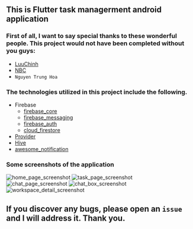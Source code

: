 ## This is Flutter task managerment android application 
### First of all, I want to say special thanks to these wonderful people. This project would not have been completed without you guys:
- [LuuChinh](https://github.com/LuuChinh)
- [NBC](https://web.facebook.com/coldbrew1206)
- ` Nguyen Trung Hoa `
### The technologies utilized in this project include the following.
- Firebase
  - [firebase_core](https://pub.dev/packages/firebase_core)
  - [firebase_messaging](https://pub.dev/packages/firebase_messaging)
  - [firebase_auth](https://pub.dev/packages/firebase_auth)
  - [cloud_firestore](https://pub.dev/packages/cloud_firestore)
- [Provider](https://pub.dev/packages/provider)
- [Hive](https://pub.dev/packages/hive_flutter)
- [awesome_notification](https://pub.dev/packages/awesome_notifications)

### Some screenshots of the application
![home_page_screenshot](https://github.com/user-attachments/assets/e144ac0e-97ea-424e-8516-6d6f85947500)
![task_page_screenshot](https://github.com/user-attachments/assets/428cfbc8-0c58-4f66-9f6d-4fe1d3abab23)
![chat_page_screenshot](https://github.com/user-attachments/assets/943e5bc7-9f3e-4ec6-a759-11b12ae14047)
![chat_box_screenshot](https://github.com/user-attachments/assets/10662f90-22b4-4535-9a7f-b43dd72a70c6)
![workspace_detail_screenshot](https://github.com/user-attachments/assets/42dfd7f3-48e7-414e-b274-600d0a922559)

## If you discover any bugs, please open an ` issue ` and I will address it. Thank you.
